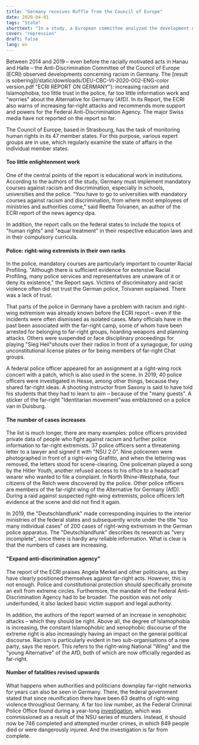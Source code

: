 ```yaml
---
title: "Germany receives Ruffle from the Council of Europe"
date: 2020-04-01
tags: "State"
shorttext: "In a study, a European committee analyzed the development of racism in Germany - and issues a certificate of poverty."
cover: "repression"
draft: false
lang: en
---
```


Between 2014 and 2019 – even before the racially motivated acts in Hanau and Halle – the Anti-Discrimination Committee of the Council of Europe (ECRI) observed developments concerning racism in Germany. The [result is sobering](/static/downloads/DEU-CBC-VI-2020-002-ENG-color version.pdf "ECRI REPORT ON GERMANY"): increasing racism and Islamophobia, too little trust in the police, far too little information work and "worries" about the Alternative for Germany (AfD). In its Report, the ECRI also warns of increasing far-right attacks and recommends more support and powers for the Federal Anti-Discrimination Agency. The major Swiss media have not reported on the report so far.

The Council of Europe, based in Strasbourg, has the task of monitoring human rights in its 47 member states. For this purpose, various expert groups are in use, which regularly examine the state of affairs in the individual member states.

#### Too little enlightenment work

One of the central points of the report is educational work in institutions. According to the authors of the study, Germany must implement mandatory courses against racism and discrimination, especially in schools, universities and the police. "You have to go to universities with mandatory courses against racism and discrimination, from where most employees of ministries and authorities come," said Reetta Toivanen, an author of the ECRI report of the news agency dpa.

In addition, the report calls on the federal states to include the topics of "human rights" and "equal treatment" in their respective education laws and in their compulsory curricula.

#### Police: right-wing extremists in their own ranks

In the police, mandatory courses are particularly important to counter Racial Profiling. "Although there is sufficient evidence for extensive Racial Profiling, many police services and representatives are unaware of it or deny its existence," the Report says. Victims of discriminatory and racist violence often did not trust the German police, Toivanen explained. There was a lack of trust.

That parts of the police in Germany have a problem with racism and right-wing extremism was already known before the ECRI report – even if the incidents were often dismissed as isolated cases. Many officials have in the past been associated with the far-right camp, some of whom have been arrested for belonging to far-right groups, hoarding weapons and planning attacks. Others were suspended or face disciplinary proceedings for playing "Sieg Heil"shouts over their radios in front of a synagogue, for using unconstitutional license plates or for being members of far-right Chat groups.

A federal police officer appeared for an assignment at a right-wing rock concert with a patch, which is also used in the scene. In 2019, 40 police officers were investigated in Hesse, among other things, because they shared far-right ideas. A shooting instructor from Saxony is said to have told his students that they had to learn to aim – because of the "many guests". A sticker of the far-right "Identitarian movement"was emblazoned on a police van in Duisburg.

#### The number of cases increases

The list is much longer, there are many examples: police officers provided private data of people who fight against racism and further police information to far-right extremists. 37 police officers sent a threatening letter to a lawyer and signed it with "NSU 2.0". Nine policemen were photographed in front of a right-wing Grafitto, and when the lettering was removed, the letters stood for scene-clearing. One policeman played a song by the Hitler Youth, another refused access to his office to a headscarf wearer who wanted to file a complaint. In North Rhine-Westphalia, four citizens of the Reich were discovered by the police. Other police officers are members of the far-right wing of the Alternative for Germany (AfD). During a raid against suspected right-wing extremists, police officers left evidence at the scene and did not find it again.

In 2019, the "Deutschlandfunk" made corresponding inquiries to the interior ministries of the federal states and subsequently wrote under the title "too many individual cases" of 200 cases of right-wing extremism in the German police apparatus. The "Deutschlandfunk" describes its research as "very incomplete", since there is hardly any reliable information. What is clear is that the numbers of cases are increasing.

#### "Expand anti-discrimination agency"

The report of the ECRI praises Angela Merkel and other politicians, as they have clearly positioned themselves against far-right acts. However, this is not enough. Police and constitutional protection should specifically promote an exit from extreme circles. Furthermore, the mandate of the Federal Anti-Discrimination Agency had to be broader. The position was not only underfunded, it also lacked basic victim support and legal authority.

In addition, the authors of the report warned of an increase in xenophobic attacks – which they should be right. Above all, the degree of Islamophobia is increasing, the constant Islamophobic and xenophobic discourse of the extreme right is also increasingly having an impact on the general political discourse. Racism is particularly evident in two sub-organisations of a new party, says the report. This refers to the right-wing National "Wing" and the "young Alternative" of the AfD, both of which are now officially regarded as far-right.

#### Number of fatalities revised upwards

What happens when authorities and politicians downplay far-right networks for years can also be seen in Germany. There, the federal government stated that since reunification there have been 63 deaths of right-wing violence throughout Germany. A far too low number, as the Federal Criminal Police Office found during a year-long [investigation](https://www.tagesspiegel.de/politik/rechtsextremer-terror-sehr-viel-mehr-opfer-als-bisher-bekannt/9170756.html?fbclid=IwAR2z1TQSKe7qWs6d7RSOEVmIdCrEmy6Xjj-5SL7EP6yTXvHpUhfarh-Mqvk "Sehr viel mehr Opfer als bisher bekannt"), which was commissioned as a result of the NSU series of murders. Instead, it should now be 746 completed and attempted murder crimes, in which 849 people died or were dangerously injured. And the investigation is far from complete.
